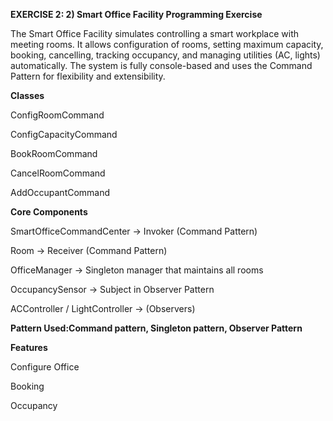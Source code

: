 **EXERCISE 2: 2) Smart Office Facility Programming Exercise**

The Smart Office Facility simulates controlling a smart workplace with meeting rooms.
It allows configuration of rooms, setting maximum capacity, booking, cancelling, tracking occupancy, and managing utilities (AC, lights) automatically.
The system is fully console-based and uses the Command Pattern for flexibility and extensibility.

**Classes**

ConfigRoomCommand 

ConfigCapacityCommand 

BookRoomCommand 

CancelRoomCommand 

AddOccupantCommand 

**Core Components**

SmartOfficeCommandCenter → Invoker (Command Pattern)

Room → Receiver (Command Pattern)

OfficeManager → Singleton manager that maintains all rooms

OccupancySensor → Subject in Observer Pattern

ACController / LightController → (Observers)

**Pattern Used:Command pattern, Singleton pattern, Observer Pattern**

**Features**

Configure Office

Booking

Occupancy


